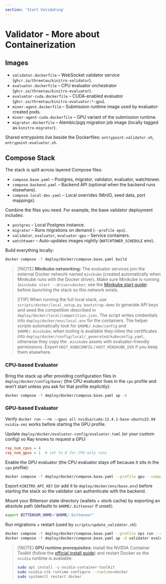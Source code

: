 ```yaml
---
section: 'Start Validating'
---
```


# Validator - More about Containerization

## Images

- `validator.dockerfile` – WebSocket validator service (`ghcr.io/threetau/kinitro-validator`).
- `evaluator.dockerfile` – CPU evaluator orchestrator (`ghcr.io/threetau/kinitro-evaluator`).
- `evaluator-cuda.dockerfile` – CUDA-enabled evaluator (`ghcr.io/threetau/kinitro-evaluator:*-gpu`).
- `miner-agent.dockerfile` – Submission runtime image used by evaluator-created pods.
- `miner-agent-cuda.dockerfile` – GPU variant of the submission runtime.
- `migrator.dockerfile` – Alembic/pgq migration job image (locally tagged as `kinitro-migrator`).

Shared entrypoints live beside the Dockerfiles: `entrypoint-validator.sh`, `entrypoint-evaluator.sh`.

## Compose Stack

The stack is split across layered Compose files:

- `compose.base.yaml` – Postgres, migrator, validator, evaluator, watchtower.
- `compose.backend.yaml` – Backend API (optional when the backend runs elsewhere).
- `compose.local-dev.yaml` – Local overrides (MinIO, seed data, port mappings).

Combine the files you need. For example, the base validator deployment includes:

- `postgres` – Local Postgres instance.
- `migrator` – Runs migrations on demand (`--profile ops`).
- `validator`, `evaluator`, `evaluator-gpu` – Service containers.
- `watchtower` – Auto-updates images nightly (`WATCHTOWER_SCHEDULE` env).

Build everything locally:

```bash
docker compose -f deploy/docker/compose.base.yaml build
```

> [!NOTE] **Minikube networking:** The evaluator services join the external Docker network named `minikube` (created automatically when Minikube runs with the Docker driver). Make sure Minikube is running (`minikube start --driver=docker`; see the [Minikube start guide](https://minikube.sigs.k8s.io/docs/start/?arch=%2Fmacos%2Farm64%2Fstable%2Fbinary+download)) before launching the stack so this network exists.
>
> [!TIP] When running the full local stack, use `scripts/docker/local_setup.py bootstrap-demo` to generate API keys and seed the competition described in `deploy/docker/local/competition.json`. The script writes credentials into `deploy/docker/env/local.env` for the containers. The helper scripts automatically look for `$HOME/.kube/config` and `$HOME/.minikube`; when tooling is available they inline the certificates into `deploy/docker/config/local/_generated/kubeconfig.yaml`, otherwise they copy the `.minikube` assets with evaluator-friendly permissions. Export `HOST_KUBECONFIG` / `HOST_MINIKUBE_DIR` if you keep them elsewhere.

### CPU-based Evaluator

Bring the stack up after providing configuration files in `deploy/docker/config/base/` (the CPU evaluator lives in the `cpu` profile and won’t start unless you ask for that profile explicitly):

```bash
docker compose -f deploy/docker/compose.base.yaml up -d
```

### GPU-based Evaluator

Verify `docker run --rm --gpus all nvidia/cuda:12.4.1-base-ubuntu22.04 nvidia-smi` works before starting the GPU profile.

Update `deploy/docker/evaluator-config/evaluator.toml` (or your custom config) so Ray knows to request a GPU:

```toml
ray_num_cpus = 4
ray_num_gpus = 1  # set to 0 for CPU-only runs
```

Enable the GPU evaluator (the CPU evaluator stays off because it sits in the `cpu` profile):

```bash
docker compose -f deploy/docker/compose.base.yaml --profile gpu --compatibility up -d evaluator-gpu
```

Export `KINITRO_API_KEY` (or add it to `deploy/docker/env/base.env`) before starting the stack so the validator can authenticate with the backend.

Mount your Bittensor state directory (wallets + storb cache) by exporting an absolute path (defaults to `$HOME/.bittensor` if unset):

```bash
export BITTENSOR_HOME="$HOME/.bittensor"
```

Run migrations + restart (used by `scripts/update_validator.sh`):

```bash
docker compose -f deploy/docker/compose.base.yaml --profile ops run --rm migrator
docker compose -f deploy/docker/compose.base.yaml up -d validator evaluator
```

> [!NOTE] **GPU runtime prerequisites:** Install the NVIDIA Container Toolkit (follow the [official install guide](https://docs.nvidia.com/datacenter/cloud-native/container-toolkit/latest/install-guide.html)) and restart Docker so the `nvidia` runtime is available:
>
>```bash
>sudo apt install -y nvidia-container-toolkit
>sudo nvidia-ctk runtime configure --runtime=docker
>sudo systemctl restart docker
>```
